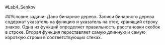 #﻿Lab4_Senkov
 
##Условие задачи:
Дано бинарное дерево. Записи бинарного дерева содержат
указатель на функцию и указатель на стек, хранящий строку знаков.
Одна из функций определяет правильность расстановки скобок в строке.
Вторая функция переставляет самую длинную и самую короткую строки
в соответствующих стеках.

